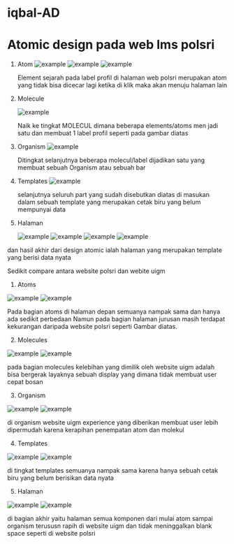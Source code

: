 # iqbal-AD

# Atomic design pada web lms polsri

1. Atom 
    ![example](https://raw.githubusercontent.com/Honk1time/iqbal-AD/main/media/ssatom.png)
    ![example](https://raw.githubusercontent.com/Honk1time/iqbal-AD/main/media/atoms1.png)
    ![example](https://raw.githubusercontent.com/Honk1time/iqbal-AD/main/media/atoms2.png)

    Element sejarah pada label profil di halaman web polsri merupakan atom yang tidak bisa dicecar lagi ketika di klik maka
    akan menuju halaman lain


2. Molecule 
    
    
    ![example](https://raw.githubusercontent.com/Honk1time/iqbal-AD/main/media/molecules.png)

    Naik ke tingkat MOLECUL dimana beberapa elements/atoms men jadi satu dan membuat 1 label profil seperti pada gambar diatas

3. Organism 
   ![example](https://raw.githubusercontent.com/Honk1time/iqbal-AD/main/media/Organism.png)
    
    Ditingkat selanjutnya beberapa molecul/label dijadikan satu yang membuat sebuah Organism atau sebuah bar 

4. Templates 
   ![example](https://raw.githubusercontent.com/Honk1time/iqbal-AD/main/media/ss1.png)
     
     selanjutnya seluruh part yang sudah disebutkan diatas di masukan dalam sebuah template yang merupakan cetak biru yang belum mempunyai data

5. Halaman 

   ![example](https://raw.githubusercontent.com/Honk1time/iqbal-AD/main/media/ss1.png)
   ![example](https://raw.githubusercontent.com/Honk1time/iqbal-AD/main/media/ss2.png)
   ![example](https://raw.githubusercontent.com/Honk1time/iqbal-AD/main/media/ss3.png)
   ![example](https://raw.githubusercontent.com/Honk1time/iqbal-AD/main/media/ss4.png)

  dan hasil akhir dari design atomic ialah halaman yang merupakan template yang berisi data nyata

  Sedikit compare antara website polsri dan webite uigm

  1. Atoms

  ![example](https://raw.githubusercontent.com/Honk1time/iqbal-AD/main/media/atomsuigm.png)
  ![example](https://raw.githubusercontent.com/Honk1time/iqbal-AD/main/media/atomspolsri.png)

  Pada bagian atoms di halaman depan semuanya nampak sama dan hanya ada sedikit perbedaan
  Namun pada bagian halaman jurusan masih terdapat kekurangan daripada website polsri seperti
  Gambar diatas.
 
2. Molecules

![example](https://raw.githubusercontent.com/Honk1time/iqbal-AD/main/media/UigmMolecules.png)
![example](https://raw.githubusercontent.com/Honk1time/iqbal-AD/main/media/ss2.png)

pada bagian molecules kelebihan yang dimilik oleh website uigm adalah
bisa bergerak layaknya sebuah display yang dimana tidak membuat user cepat bosan

3. Organism
  
  ![example](https://raw.githubusercontent.com/Honk1time/iqbal-AD/main/media/organismUigm.png)
  ![example](https://raw.githubusercontent.com/Honk1time/iqbal-AD/main/media/ss3.png)
 
 di organism website uigm experience yang diberikan membuat user
 lebih dipermudah karena kerapihan penempatan atom dan molekul

 4. Templates

  ![example](https://raw.githubusercontent.com/Honk1time/iqbal-AD/main/media/UigmTemplates.png)
  ![example](https://raw.githubusercontent.com/Honk1time/iqbal-AD/main/media/ss1.png)
 
  
 di tingkat templates semuanya nampak sama karena hanya sebuah cetak biru
 yang belum berisikan data nyata

 
 5. Halaman

  ![example](https://raw.githubusercontent.com/Honk1time/iqbal-AD/main/media/UigmPage.png)
  ![example](https://raw.githubusercontent.com/Honk1time/iqbal-AD/main/media/ss4.png)
 

 di bagian akhir yaitu halaman semua komponen dari mulai atom sampai organism terususn rapih
 di website uigm dan tidak meninggalkan blank space seperti di website polsri

